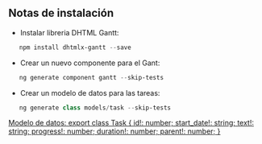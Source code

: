 ## Notas de instalación
- Instalar libreria DHTML Gantt:
```powershell
   npm install dhtmlx-gantt --save
```
- Crear un nuevo componente para el Gant:
```powershell
   ng generate component gantt --skip-tests
```
- Crear un modelo de datos para las tareas:
```powershell
   ng generate class models/task --skip-tests
```
<u>Modelo de datos:<u>
    export class Task {
        id!: number;
        start_date!: string;
        text!: string;
        progress!: number;
        duration!: number;
        parent!: number;
    }
